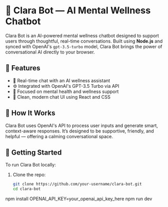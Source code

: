 # 🧠 Clara Bot — AI Mental Wellness Chatbot

Clara Bot is an AI-powered mental wellness chatbot designed to support users through thoughtful, real-time conversations. Built using **Node.js** and synced with OpenAI's `gpt-3.5-turbo` model, Clara Bot brings the power of conversational AI directly to your browser.

## 🌟 Features

- 💬 Real-time chat with an AI wellness assistant
- ⚙️ Integrated with OpenAI's GPT-3.5 Turbo via API
- 🧠 Focused on mental health and wellness support
- 🎨 Clean, modern chat UI using React and CSS

## 🧩 How It Works

Clara Bot uses OpenAI's API to process user inputs and generate smart, context-aware responses. It’s designed to be supportive, friendly, and helpful — offering a calming conversational space.

## 🚀 Getting Started

To run Clara Bot locally:

1. Clone the repo:
   ```bash
   git clone https://github.com/your-username/clara-bot.git
   cd clara-bot
npm install
OPENAI_API_KEY=your_openai_api_key_here
npm run dev
